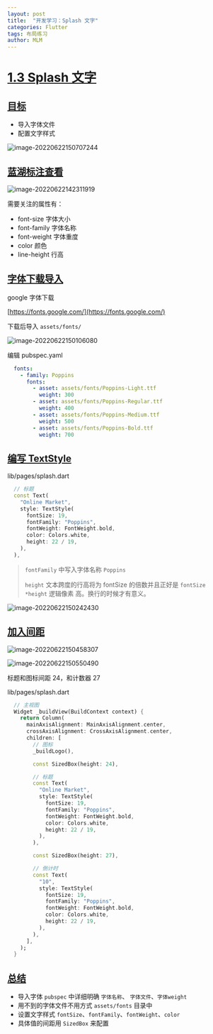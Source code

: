 ```yaml
---
layout: post
title:  "开发学习：Splash 文字"
categories: Flutter
tags: 布局练习
author: MLM
---
```

# [1.3 Splash 文字]()

## [目标]()

* 导入字体文件
* 配置文字样式

![image-20220622150707244](https://molingmiao.github.io/tag/image-20220622150707244.png)

## [蓝湖标注查看]()

![image-20220622142311919](https://molingmiao.github.io/tag/image-20220622142311919.png)

需要关注的属性有：

* font-size 字体大小
* font-family 字体名称
* font-weight 字体重度
* color 颜色
* line-height 行高

## [字体下载导入]()

google 字体下载

[https://fonts.google.com/](https://fonts.google.com/)

下载后导入 `assets/fonts/`

![image-20220622150106080](https://molingmiao.github.io/tag/image-20220622150106080.png)

编辑 pubspec.yaml

```yaml
  fonts:
    - family: Poppins
      fonts:
        - asset: assets/fonts/Poppins-Light.ttf
          weight: 300
        - asset: assets/fonts/Poppins-Regular.ttf
          weight: 400
        - asset: assets/fonts/Poppins-Medium.ttf
          weight: 500
        - asset: assets/fonts/Poppins-Bold.ttf
          weight: 700
```

## [编写 TextStyle]()

lib/pages/splash.dart

```dart
  // 标题
  const Text(
    "Online Market",
    style: TextStyle(
      fontSize: 19,
      fontFamily: "Poppins",
      fontWeight: FontWeight.bold,
      color: Colors.white,
      height: 22 / 19,
    ),
  ),
```

> `fontFamily` 中写入字体名称 `Poppins`
>
> `height` 文本跨度的行高将为 fontSize 的倍数并且正好是 `fontSize *height` 逻辑像素 高。换行的时候才有意义。

![image-20220622150242430](https://molingmiao.github.io/tag/image-20220622150242430.png)

## [加入间距]()

![image-20220622150458307](https://molingmiao.github.io/tag/image-20220622150458307.png)

![image-20220622150550490](https://molingmiao.github.io/tag/image-20220622150550490.png)

标题和图标间距 24，和计数器 27

lib/pages/splash.dart

```dart
  // 主视图
  Widget _buildView(BuildContext context) {
    return Column(
      mainAxisAlignment: MainAxisAlignment.center,
      crossAxisAlignment: CrossAxisAlignment.center,
      children: [
        // 图标
        _buildLogo(),

        const SizedBox(height: 24),

        // 标题
        const Text(
          "Online Market",
          style: TextStyle(
            fontSize: 19,
            fontFamily: "Poppins",
            fontWeight: FontWeight.bold,
            color: Colors.white,
            height: 22 / 19,
          ),
        ),

        const SizedBox(height: 27),

        // 倒计时
        const Text(
          "10",
          style: TextStyle(
            fontSize: 19,
            fontFamily: "Poppins",
            fontWeight: FontWeight.bold,
            color: Colors.white,
            height: 22 / 19,
          ),
        ),
      ],
    );
  }
```

## [总结]()

* 导入字体 `pubspec` 中详细明确 `字体名称`、 `字体文件`、`字体weight`
* 用不到的字体文件不用方式 `assets/fonts` 目录中
* 设置文字样式 `fontSize`、`fontFamily`、`fontWeight`、`color`
* 具体值的间距用 `SizedBox` 来配置
